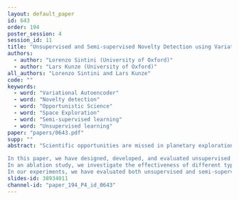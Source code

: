 ```yaml
---
layout: default_paper
id: 643
order: 194
poster_session: 4
session_id: 11
title: "Unsupervised and Semi-supervised Novelty Detection using Variational Autoencoders in Opportunistic Science Missions"
authors:
  - author: "Lorenzo Sintini (University of Oxford)"
  - author: "Lars Kunze (University of Oxford)"
all_authors: "Lorenzo Sintini and Lars Kunze"
code: ""
keywords:
  - word: "Variational Autoencoder"
  - word: "Novelty detection"
  - word: "Opportunistic Science"
  - word: "Space Exploration"
  - word: "Semi-supervised learning"
  - word: "Unsupervised learning"
paper: "papers/0643.pdf"
supp: ""
abstract: "Scientific opportunities are missed in planetary explorations due to the lack of communication and/or long-time communication delays between rovers and ground stations. By enabling rovers to autonomously detect and explore targets the overall scientific outcome of extraterrestrial missions can be increased.

In this paper, we have designed, developed, and evaluated unsupervised as well as semi-supervised approaches to novelty detection based on Variational Autoencoders (VAE). Our VAE model was trained on typical data from previous missions and tested to infer the novelty of scientific targets.   
In an ablation study, we investigate the effectiveness of different types of loss functions. We compare losses based on reconstruction errors, losses obtained from the VAE's latent space as well as a combination of both. 
In our experiments, we have evaluated both unsupervised and semi-supervised approaches on datasets obtained from NASA's Mars Curiosity rover. Results show that our VAE-based approaches are not only robust but also comparable, or better, than the state-of-the-art."
slides-id: 38934011
channel-id: "paper_194_P4_id_0643"
---
```

